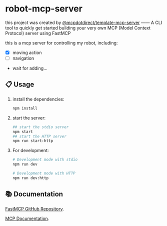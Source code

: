 # robot-mcp-server

this project was created by [@mcpdotdirect/template-mcp-server]() —— A CLI tool to quickly get started building your very own MCP (Model Context Protocol) server using FastMCP

this is a mcp server for controlling my robot, including:
- [x] moving action
- [ ] navigation
- wait for adding...

## 📋 Usage

1. install the dependencies:
   ```bash
   npm install
   ```

2. start the server:
   ```bash
   ## start the stdio server
   npm start
   ## start the HTTP server
   npm run start:http
   ```
3. For development:
   ```bash
   # Development mode with stdio
   npm run dev

   # Development mode with HTTP
   npm run dev:http
   ```

## 📚 Documentation

[FastMCP GitHub Repository](https://github.com/punkpeye/fastmcp).

[MCP Documentation](https://modelcontextprotocol.io/introduction).
